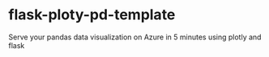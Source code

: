 # flask-ploty-pd-template
Serve your pandas data visualization on Azure in 5 minutes using plotly and flask

